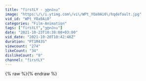 ```yaml
---
title: "firstLY - უტოპია"
image: "https:\/\/i.ytimg.com\/vi\/WPt_YOa9Ai0\/hqdefault.jpg"
vid_id: "WPt_YOa9Ai0"
categories: "Film-Animation"
tags: ["firstLY","უტოპია"]
date: "2021-10-23T10:38:08+03:00"
vid_date: "2021-10-20T10:42:46Z"
duration: "PT1M43S"
viewcount: "274"
likeCount: "34"
dislikeCount: "0"
channel: "firstLY"
---
```

{% raw %}{% endraw %}
